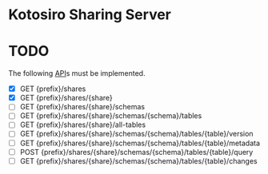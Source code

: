 Kotosiro Sharing Server
==============================

TODO
==============================

The following [API](https://github.com/delta-io/delta-sharing/blob/main/PROTOCOL.md)s must be implemented.

- [x] GET  {prefix}/shares
- [x] GET  {prefix}/shares/{share}
- [ ] GET  {prefix}/shares/{share}/schemas
- [ ] GET  {prefix}/shares/{share}/schemas/{schema}/tables
- [ ] GET  {prefix}/shares/{share}/all-tables
- [ ] GET  {prefix}/shares/{share}/schemas/{schema}/tables/{table}/version
- [ ] GET  {prefix}/shares/{share}/schemas/{schema}/tables/{table}/metadata
- [ ] POST {prefix}/shares/{share}/schemas/{schema}/tables/{table}/query
- [ ] GET  {prefix}/shares/{share}/schemas/{schema}/tables/{table}/changes
